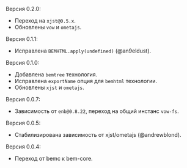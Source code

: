 Версия 0.2.0:
 * Переход на `xjst@0.5.x`.
 * Обновлены `vow` и `ometajs`.

Версия 0.1.1:
 * Исправлена `BEMHTML.apply(undefined)` (@an9eldust).

Версия 0.1.0:
 * Добавлена `bemtree` технология.
 * Исправлена `exportName` опция для `bemhtml` технологии.
 * Обновлены `xjst` и `ometajs`.

Версия 0.0.7:
 * Зависимость от `enb@0.8.22`, переход на общий инстанс `vow-fs`.

Версия 0.0.5:
 * Стабилизирована зависимость от xjst/ometajs (@andrewblond).

Версия 0.0.4:
 * Переход от bemc к bem-core.
